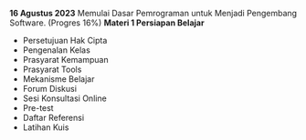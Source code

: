 **16 Agustus 2023**
Memulai Dasar Pemrograman untuk Menjadi Pengembang Software. (Progres 16%)
**Materi 1 Persiapan Belajar**
* Persetujuan Hak Cipta
* Pengenalan Kelas
* Prasyarat Kemampuan
* Prasyarat Tools
* Mekanisme Belajar
* Forum Diskusi
* Sesi Konsultasi Online
* Pre-test
* Daftar Referensi
* Latihan Kuis
